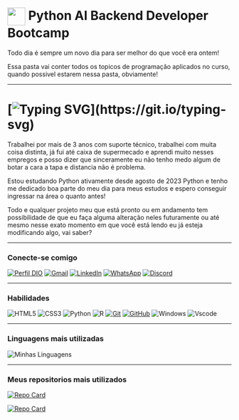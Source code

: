 <h1>
    <a href="https://github.com/camilaspaka">
     <img align="center" width="40px" src="https://cdn.jsdelivr.net/gh/devicons/devicon/icons/python/python-original.svg"></a>
    <span> Python AI Backend Developer Bootcamp</span>
</h1>

Todo dia é sempre um novo dia para ser melhor do que você era ontem!<p>
Essa pasta vai conter todos os topicos de programação aplicados no curso, quando possivel estarem nessa pasta, obviamente!<p>


---

# [![Typing SVG](https://readme-typing-svg.herokuapp.com/?color=DD75DD&size=35&center=true&vCenter=true&width=1000&lines=Oi!Eu+me+chamo+Camila+Spakauskas;+Estou+com+29+anos+solteira+terminando+ADS;Sou+uma+Desenvolvedora+Jr+em+treinamento!)](https://git.io/typing-svg)

Trabalhei por mais de 3 anos com suporte técnico, trabalhei com muita coisa distinta, já fui até caixa de supermecado e aprendi muito nesses empregos e posso dizer que sinceramente eu não tenho medo algum de botar a cara a tapa e distancia não é problema.  <p>
Estou estudando Python ativamente desde agosto de 2023 Python e tenho me dedicado boa parte do meu dia para meus estudos e espero conseguir ingressar na área o quanto antes!

Todo e qualquer projeto meu que está pronto ou em andamento tem possibilidade de que eu faça alguma alteração neles futuramente ou até mesmo nesse exato momento em que você está lendo eu já esteja modificando algo, vai saber? 
_____
### Conecte-se comigo

[![Perfil DIO](https://img.shields.io/badge/-Meu%20Perfil%20na%20DIO-30A3DC?style=for-the-badge)](https://web.dio.me/users/camilaspaka/)
[![Gmail](https://img.shields.io/badge/Gmail-333333?style=for-the-badge&logo=gmail&logoColor=red)](mailto:camilaspaka@gmail.com)
[![LinkedIn](https://img.shields.io/badge/-LinkedIn-000?style=for-the-badge&logo=linkedin&logoColor=30A3DC)](https://www.linkedin.com/in/camila-spakauskas-615807122/)
[![WhatsApp](https://img.shields.io/badge/WhatsApp-25D366?style=for-the-badge&logo=whatsapp&logoColor=white)](https://wa.me/055+011+943851668)
[![Discord](https://img.shields.io/badge/Discord-7289DA?style=for-the-badge&logo=discord&logoColor=white)](https://discord.com/channels/@Kyubysama/)
___
### Habilidades

![HTML5](https://img.shields.io/badge/HTML-000?style=for-the-badge&logo=html5&logoColor=30A3DC)
![CSS3](https://img.shields.io/badge/CSS3-000?style=for-the-badge&logo=css3&logoColor=E94D5F)
![Python](https://img.shields.io/badge/Python-000?style=for-the-badge&logo=python)
![R](https://img.shields.io/badge/R-276DC3?style=for-the-badge&logo=r&logoColor=black)
[![Git](https://img.shields.io/badge/Git-000?style=for-the-badge&logo=git&logoColor=E94D5F)](https://git-scm.com/doc)
[![GitHub](https://img.shields.io/badge/GitHub-000?style=for-the-badge&logo=github&logoColor=30A3DC)](https://docs.github.com/)
![Windows](https://img.shields.io/badge/Windows-000?style=for-the-badge&logo=windows&logoColor=2CA5E0)
![Vscode](https://img.shields.io/badge/Vscode-007ACC?style=for-the-badge&logo=visual-studio-code&logoColor=white)
___

### Linguagens mais utilizadas

![Minhas Linguagens](https://github-readme-stats-git-masterrstaa-rickstaa.vercel.app/api/top-langs/?username=camilaspaka&layout=compact&bg_color=000&border_color=30A3DC&title_color=E94D5F&text_color=FFF)

___
### Meus repositorios mais utilizados 
[![Repo Card](https://github-readme-stats.vercel.app/api/pin/?username=camilaspaka&repo=ExercicesInPython&bg_color=000&border_color=30A3DC&show_icons=true&icon_color=30A3DC&title_color=E94D5F&text_color=FFF)](https://github.com/camilaspaka/ExercicesInPython)

[![Repo Card](https://github-readme-stats.vercel.app/api/pin/?username=camilaspaka&repo=Bootcamp-Dio-Vivo-Python&bg_color=000&border_color=30A3DC&show_icons=true&icon_color=30A3DC&title_color=E94D5F&text_color=FFF)](https://github.com/camilaspaka/Bootcamp-Dio-Vivo-Python)

